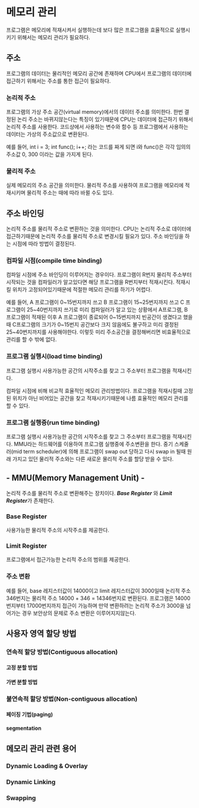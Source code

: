 # 메모리 관리
프로그램은 메모리에 적재시켜서 실행하는데 보다 많은 프로그램을 효율적으로 실행시키기 위해서는 메모리 관리가 필요하다.

## 주소
프로그램의 데이터는 물리적인 메모리 공간에 존재하며 CPU에서 프로그램의 데이터에 접근하기 위해서는 주소를 통한 접근이 필요하다.

### 논리적 주소
프로그램의 가상 주소 공간(virtual memory)에서의 데이터 주소를 의미한다. 한번 결정된 논리 주소는 바뀌지않는다는 특징이 있기때문에 CPU는 데이터에 접근하기 위해서 논리적 주소를 사용한다.
코드상에서 사용하는 변수와 함수 등 프로그램에서 사용하는 데이터는 가상의 주소값으로 변환된다.

예를 들어, 
int i = 3;
int func();
i++;
라는 코드를 짜게 되면
i와 func()은 각각 임의의 주소값 0, 300 이라는 값을 가지게 된다.


### 물리적 주소
실제 메모리의 주소 공간을 의미한다. 물리적 주소를 사용하여 프로그램을 메모리에 적재시키며 물리적 주소는 때에 따라 바뀔 수도 있다.

## 주소 바인딩
논리적 주소를 물리적 주소로 변환하는 것을 의미한다. CPU는 논리적 주소로 데이터에 접근하기때문에 논리적 주소를 물리적 주소로 변경시킬 필요가 있다. 주소 바인딩을 하는 시점에 따라 방법이 결정된다.

### 컴파일 시점(compile time binding)
컴파일 시점에 주소 바인딩이 이루어지는 경우이다. 프로그램이 R번지 물리적 주소부터 시작되는 것을 컴파일러가 알고있다면 해당 프로그램을 R번지부터 적재시킨다. 적재시킬 위치가 고정되어있기때문에 적절한 메모리 관리를 하기가 어렵다.

예를 들어, A 프로그램이 0~15번지까지 쓰고 B 프로그램이 15~25번지까지 쓰고 C 프로그램이 25~40번지까지 쓰기로 미리 컴파일러가 알고 있는 상황에서
A프로그램, B 프로그램이 적재된 이후 A 프로그램이 종료되어 0~15번지까지 빈공간이 생겼다고 했을때 C프로그램의 크기가 0~15번지 공간보다 크지 않음에도 불구하고 미리 결정된 25~40번지까지를 사용해야한다. 이렇듯 미리 주소공간을 결정해버리면 비효율적으로 관리를 할 수 밖에 없다.


### 프로그램 실행시(load time binding)
프로그램 실행시 사용가능한 공간의 시작주소를 찾고 그 주소부터 프로그램을 적재시킨다. 

컴파일 시점에 비해 비교적 효율적인 메모리 관리방법이다. 프로그램을 적재시킬때 고정된 위치가 아닌 비어있는 공간을 찾고 적재시키기때문에 나름 효율적인 메모리 관리를 할 수 있다.

### 프로그램 실행중(run time binding)
프로그램 실행시 사용가능한 공간의 시작주소를 찾고 그 주소부터 프로그램을 적재시킨다. MMU라는 하드웨어를 이용하여 프로그램 실행중에 주소변환을 한다.
중기 스케줄러(mid term scheduler)에 의해 프로그램이 swap out 당하고 다시 swap in 될때 원래 가지고 있던 물리적 주소와는 다른 새로운 물리적 주소를 할당 받을 수 있다.

## - MMU(Memory Management Unit) -
논리적 주소를 물리적 주소로 변환해주는 장치이다. ***Base Register*** 와 ***Limit Register***가 존재한다.

### Base Register
사용가능한 물리적 주소의 시작주소를 제공한다.

### Limit Register
프로그램에서 접근가능한 논리적 주소의 범위를 제공한다.

### 주소 변환
예를 들어, base 레지스터값이 14000이고 limit 레지스터값이 3000일때 논리적 주소 346번지는 물리적 주소 14000 + 346 = 14346번지로 변환된다. 프로그램은 14000번지부터 17000번지까지
접근이 가능하며 만약 변환하려는 논리적 주소가 3000을 넘어가는 경우 보안상의 문제로 주소 변환은 이루어지지않는다.

## 사용자 영역 할당 방법

### 연속적 할당 방법(Contiguous allocation)

#### 고정 분할 방법

#### 가변 분할 방법

### 불연속적 할당 방법(Non-contiguous allocation)

#### 페이징 기법(paging)

#### segmentation

#### 

## 메모리 관리 관련 용어

### Dynamic Loading & Overlay

### Dynamic Linking

### Swapping


